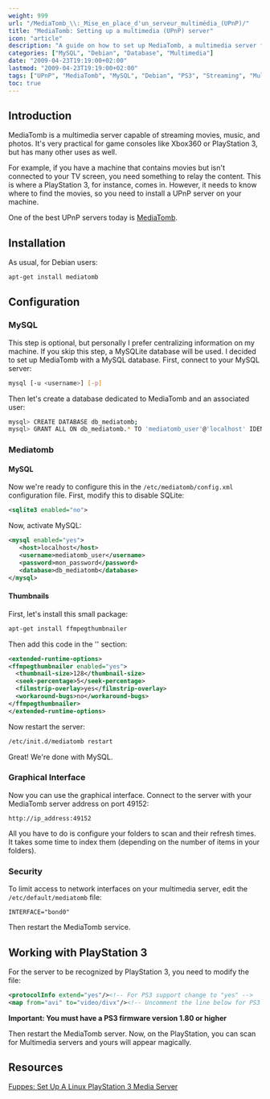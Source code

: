 ```yaml
---
weight: 999
url: "/MediaTomb_\\:_Mise_en_place_d'un_serveur_multimédia_(UPnP)/"
title: "MediaTomb: Setting up a multimedia (UPnP) server"
icon: "article"
description: "A guide on how to set up MediaTomb, a multimedia server for streaming movies, music, and photos using UPnP technology."
categories: ["MySQL", "Debian", "Database", "Multimedia"]
date: "2009-04-23T19:19:00+02:00"
lastmod: "2009-04-23T19:19:00+02:00"
tags: ["UPnP", "MediaTomb", "MySQL", "Debian", "PS3", "Streaming", "Multimedia"]
toc: true
---
```


## Introduction

MediaTomb is a multimedia server capable of streaming movies, music, and photos. It's very practical for game consoles like Xbox360 or PlayStation 3, but has many other uses as well.

For example, if you have a machine that contains movies but isn't connected to your TV screen, you need something to relay the content. This is where a PlayStation 3, for instance, comes in. However, it needs to know where to find the movies, so you need to install a UPnP server on your machine.

One of the best UPnP servers today is [MediaTomb](https://mediatomb.cc/).

## Installation

As usual, for Debian users:

```bash
apt-get install mediatomb
```

## Configuration

### MySQL

This step is optional, but personally I prefer centralizing information on my machine. If you skip this step, a MySQLite database will be used. I decided to set up MediaTomb with a MySQL database. First, connect to your MySQL server:

```bash
mysql [-u <username>] [-p]
```

Then let's create a database dedicated to MediaTomb and an associated user:

```bash
mysql> CREATE DATABASE db_mediatomb;
mysql> GRANT ALL ON db_mediatomb.* TO 'mediatomb_user'@'localhost' IDENTIFIED BY 'mon_pasowrd';
```

### Mediatomb

#### MySQL

Now we're ready to configure this in the `/etc/mediatomb/config.xml` configuration file. First, modify this to disable SQLite:

```xml
<sqlite3 enabled="no">
```

Now, activate MySQL:

```xml
<mysql enabled="yes">
   <host>localhost</host>
   <username>mediatomb_user</username>
   <password>mon_password</password>
   <database>db_mediatomb</database>
</mysql>
```

#### Thumbnails

First, let's install this small package:

```bash
apt-get install ffmpegthumbnailer
```

Then add this code in the '<server>' section:

```xml
<extended-runtime-options>
<ffmpegthumbnailer enabled="yes">
  <thumbnail-size>128</thumbnail-size>
  <seek-percentage>5</seek-percentage>
  <filmstrip-overlay>yes</filmstrip-overlay>
  <workaround-bugs>no</workaround-bugs>
</ffmpegthumbnailer>
</extended-runtime-options>
```

Now restart the server:

```bash
/etc/init.d/mediatomb restart
```

Great! We're done with MySQL.

### Graphical Interface

Now you can use the graphical interface. Connect to the server with your MediaTomb server address on port 49152:

```
http://ip_address:49152
```

All you have to do is configure your folders to scan and their refresh times. It takes some time to index them (depending on the number of items in your folders).

### Security

To limit access to network interfaces on your multimedia server, edit the `/etc/default/mediatomb` file:

```
INTERFACE="bond0"
```

Then restart the MediaTomb service.

## Working with PlayStation 3

For the server to be recognized by PlayStation 3, you need to modify the file:

```xml
<protocolInfo extend="yes"/><!-- For PS3 support change to "yes" -->
<map from="avi" to="video/divx"/><!-- Uncomment the line below for PS3 divx support -->
```

**Important: You must have a PS3 firmware version 1.80 or higher**

Then restart the MediaTomb server. Now, on the PlayStation, you can scan for Multimedia servers and yours will appear magically.

## Resources

[Fuppes: Set Up A Linux PlayStation 3 Media Server](/pdf/set_up_a_linux_playstation_3_media_server.pdf)